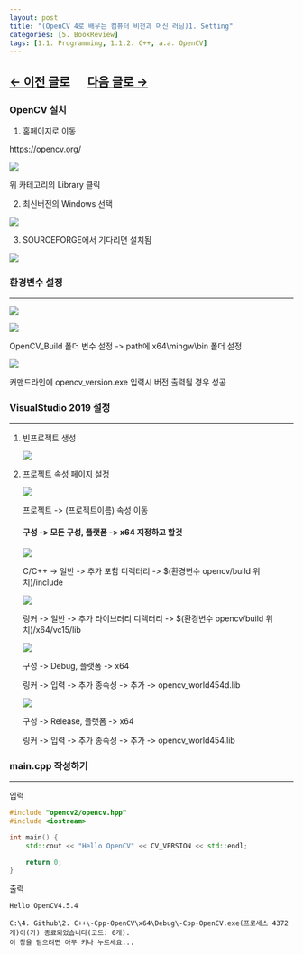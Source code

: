 ```yaml
---
layout: post
title: "(OpenCV 4로 배우는 컴퓨터 비전과 머신 러닝)1. Setting"
categories: [5. BookReview]
tags: [1.1. Programming, 1.1.2. C++, a.a. OpenCV]
---
```


## [←  이전 글로](https://maizer2.github.io/5.%20bookreview/2021/09/26/(OpenCV-4로-배우는-컴퓨터-비전과-머신-러닝)-0-서론.html) 　 [다음 글로 →](https://maizer2.github.io/5.%20bookreview/2021/09/28/(OpenCV-4로-배우는-컴퓨터-비전과-머신-러닝)-2-Lenna-출력하기.html)

### OpenCV 설치

1. 홈페이지로 이동

https://opencv.org/

![](https://raw.githubusercontent.com/maizer2/gitblog_img/master/img/BookReview/2021-09-27-(OpenCV-by-C++)-1-세팅/4.PNG)

위 카테고리의 Library 클릭



2.  최신버전의 Windows 선택

![](https://raw.githubusercontent.com/maizer2/gitblog_img/master/img/BookReview/2021-09-27-(OpenCV-by-C++)-1-세팅/5.PNG)



3. SOURCEFORGE에서 기다리면 설치됨

![](https://raw.githubusercontent.com/maizer2/gitblog_img/master/img/BookReview/2021-09-27-(OpenCV-by-C++)-1-세팅/6.PNG)





### 환경변수 설정

---

![](https://raw.githubusercontent.com/maizer2/gitblog_img/master/img/BookReview/2021-09-27-(OpenCV-by-C++)-1-세팅/1.PNG)

![](https://raw.githubusercontent.com/maizer2/gitblog_img/master/img/BookReview/2021-09-27-(OpenCV-by-C++)-1-세팅/2.PNG)



OpenCV_Build 폴더 변수 설정 -> path에 x64\mingw\bin 폴더 설정

![](https://raw.githubusercontent.com/maizer2/gitblog_img/master/img/BookReview/2021-09-27-(OpenCV-by-C++)-1-세팅/3.PNG)



커맨드라인에 opencv_version.exe 입력시 버전 출력될 경우 성공



### VisualStudio 2019 설정

---

1. 빈프로젝트 생성

   ![](https://raw.githubusercontent.com/maizer2/gitblog_img/master/img/BookReview/2021-09-27-(OpenCV-by-C++)-1-세팅/7.PNG)

   

2. 프로젝트 속성 페이지 설정

   ![](https://raw.githubusercontent.com/maizer2/gitblog_img/master/img/BookReview/2021-09-27-(OpenCV-by-C++)-1-세팅/8.PNG)

   프로젝트 -> (프로젝트이름) 속성 이동

   

   #### **구성 -> 모든 구성, 플랫폼 -> x64 지정하고 할것**

   ![](https://raw.githubusercontent.com/maizer2/gitblog_img/master/img/BookReview/2021-09-27-(OpenCV-by-C++)-1-세팅/9.PNG)

   C/C++ -> 일반 -> 추가 포함 디렉터리 -> $(환경변수 opencv/build 위치)/include

   

   ![](https://raw.githubusercontent.com/maizer2/gitblog_img/master/img/BookReview/2021-09-27-(OpenCV-by-C++)-1-세팅/10.PNG)

   링커 -> 일반 -> 추가 라이브러리 디렉터리 -> $(환경변수 opencv/build 위치)/x64/vc15/lib

   

   ![](https://raw.githubusercontent.com/maizer2/gitblog_img/master/img/BookReview/2021-09-27-(OpenCV-by-C++)-1-세팅/11.PNG)

   구성 -> Debug, 플랫폼 -> x64

   링커 -> 입력 -> 추가 종속성 -> 추가 -> opencv_world454d.lib

   

   ![](https://raw.githubusercontent.com/maizer2/gitblog_img/master/img/BookReview/2021-09-27-(OpenCV-by-C++)-1-세팅/12.PNG)

   구성 -> Release, 플랫폼 -> x64

   링커 -> 입력 -> 추가 종속성 -> 추가 -> opencv_world454.lib

   

### main.cpp 작성하기

---

입력

```c++
#include "opencv2/opencv.hpp"
#include <iostream>

int main() {
	std::cout << "Hello OpenCV" << CV_VERSION << std::endl;

	return 0;
}
```

출력

```
Hello OpenCV4.5.4

C:\4. Github\2. C++\-Cpp-OpenCV\x64\Debug\-Cpp-OpenCV.exe(프로세스 4372개)이(가) 종료되었습니다(코드: 0개).
이 창을 닫으려면 아무 키나 누르세요...
```

